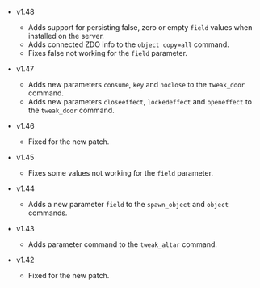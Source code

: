 - v1.48
  - Adds support for persisting false, zero or empty `field` values when installed on the server.
  - Adds connected ZDO info to the `object copy=all` command.
  - Fixes false not working for the `field` parameter.

- v1.47
  - Adds new parameters `consume`, `key` and `noclose` to the `tweak_door` command.
  - Adds new parameters `closeeffect`, `lockedeffect` and `openeffect` to the `tweak_door` command.

- v1.46
  - Fixed for the new patch.

- v1.45
  - Fixes some values not working for the `field` parameter.

- v1.44
  - Adds a new parameter `field` to the `spawn_object` and `object` commands.

- v1.43
  - Adds parameter command to the `tweak_altar` command.

- v1.42
  - Fixed for the new patch.
